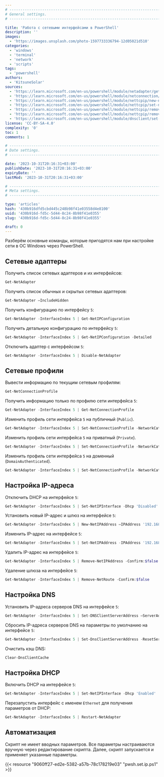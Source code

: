 ```yaml
---
# -------------------------------------------------------------------------------------------------------------------- #
# General settings.
# -------------------------------------------------------------------------------------------------------------------- #

title: 'Работа с сетевыми интерфейсами в PowerShell'
description: ''
images:
  - 'https://images.unsplash.com/photo-1597733336794-12d05021d510'
categories:
  - 'windows'
  - 'terminal'
  - 'network'
  - 'scripts'
tags:
  - 'powershell'
authors:
  - 'KitsuneSolar'
sources:
  - 'https://learn.microsoft.com/en-us/powershell/module/netadapter/get-netadapter'
  - 'https://learn.microsoft.com/en-us/powershell/module/netconnection/get-netconnectionprofile'
  - 'https://learn.microsoft.com/en-us/powershell/module/nettcpip/new-netipaddress'
  - 'https://learn.microsoft.com/en-us/powershell/module/nettcpip/set-netipinterface'
  - 'https://learn.microsoft.com/en-us/powershell/module/nettcpip/remove-netipaddress'
  - 'https://learn.microsoft.com/en-us/powershell/module/nettcpip/remove-netroute'
  - 'https://learn.microsoft.com/en-us/powershell/module/dnsclient/set-dnsclientserveraddress'
license: 'CC-BY-SA-4.0'
complexity: '0'
toc: 1
comments: 1

# -------------------------------------------------------------------------------------------------------------------- #
# Date settings.
# -------------------------------------------------------------------------------------------------------------------- #

date: '2023-10-31T20:16:31+03:00'
publishDate: '2023-10-31T20:16:31+03:00'
expiryDate: ''
lastMod: '2023-10-31T20:16:31+03:00'

# -------------------------------------------------------------------------------------------------------------------- #
# Meta settings.
# -------------------------------------------------------------------------------------------------------------------- #

type: 'articles'
hash: '430b916dfd5cbd445c248b98f41e03558d4e8100'
uuid: '430b916d-fd5c-5d44-8c24-8b98f41e0355'
slug: '430b916d-fd5c-5d44-8c24-8b98f41e0355'

draft: 0
---
```


Разберём основные команды, которые пригодятся нам при настройке сети в ОС Windows через PowerShell.

<!--more-->

## Сетевые адаптеры

Получить список сетевых адаптеров и их интерфейсов:

```powershell
Get-NetAdapter
```

Получить список обычных и скрытых сетевых адаптеров:

```powershell
Get-NetAdapter –IncludeHidden
```

Получить конфигурацию по интерфейсу `5`:

```powershell
Get-NetAdapter -InterfaceIndex 5 | Get-NetIPConfiguration
```

Получить детальную конфигурацию по интерфейсу `5`:

```powershell
Get-NetAdapter -InterfaceIndex 5 | Get-NetIPConfiguration -Detailed
```

Отключить адаптер с интерфейсом `5`:

```powershell
Get-NetAdapter -InterfaceIndex 5 | Disable-NetAdapter
```

## Сетевые профили

Вывести информацию по текущим сетевым профилям:

```powershell
Get-NetConnectionProfile
```

Получить информацию только по профилю сети интерфейса `5`:

```powershell
Get-NetAdapter -InterfaceIndex 5 | Get-NetConnectionProfile
```

Изменить профиль сети интерфейса `5` на публичный (`Public`).

```powershell
Get-NetAdapter -InterfaceIndex 5 | Set-NetConnectionProfile -NetworkCategory 'Public'
```

Изменить профиль сети интерфейса `5` на приватный (`Private`).

```powershell
Get-NetAdapter -InterfaceIndex 5 | Set-NetConnectionProfile -NetworkCategory 'Private'
```

Изменить профиль сети интерфейса `5` на доменный (`DomainAuthenticated`).

```powershell
Get-NetAdapter -InterfaceIndex 5 | Set-NetConnectionProfile -NetworkCategory 'DomainAuthenticated'
```

## Настройка IP-адреса

Отключить DHCP на интерфейсе `5`:

```powershell
Get-NetAdapter -InterfaceIndex 5 | Set-NetIPInterface -Dhcp 'Disabled'
```

Установить новый IP-адрес и шлюз на интерфейсе `5`:

```powershell
Get-NetAdapter -InterfaceIndex 5 | New-NetIPAddress –IPAddress '192.168.0.10' -PrefixLength '24' -DefaultGateway '192.168.0.1'
```

Изменить IP-адрес на интерфейсе `5`:

```powershell
Get-NetAdapter -InterfaceIndex 5 | Set-NetIPAddress -IPAddress '192.168.0.12'
```

Удалить IP-адрес на интерфейсе `5`:

```powershell
Get-NetAdapter -InterfaceIndex 5 | Remove-NetIPAddress -Confirm:$false
```

Удаление шлюза на интерфейсе `5`:

```powershell
Get-NetAdapter -InterfaceIndex 5 | Remove-NetRoute -Confirm:$false
```

## Настройка DNS

Установить IP-адреса серверов DNS на интерфейсе `5`:

```powershell
Get-NetAdapter -InterfaceIndex 5 | Set-DNSClientServerAddress –ServerAddresses ('192.168.0.2','192.168.1.2')
```

Сбросить IP-адреса серверов DNS на параметры по умолчанию на интерфейсе `5`:

```powershell
Get-NetAdapter -InterfaceIndex 5 | Set-DnsClientServerAddress -ResetServerAddresses
```

Очистить кэш DNS:

```powershell
Clear-DnsClientCache
```

## Настройка DHCP

Включить DHCP на интерфейсе `5`:

```powershell
Get-NetAdapter -InterfaceIndex 5 | Set-NetIPInterface -Dhcp 'Enabled'
```

Перезапустить интерфейс с именем `Ethernet` для получения параметров от DHCP:

```powershell
Get-NetAdapter -InterfaceIndex 5 | Restart-NetAdapter
```

## Автоматизация

Скрипт не имеет вводных параметров. Все параметры настраиваются вручную через редактирование скрипта. Далее, скрипт запускается и применяет указанные параметры.

{{< resource "9060ff27-ed2e-5382-a57b-78c178219e03" "pwsh.set.ip.ps1" >}}
